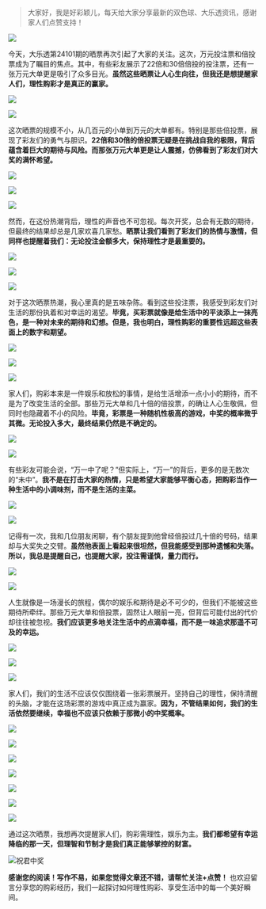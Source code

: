 > 大家好，我是好彩颖儿，每天给大家分享最新的双色球、大乐透资讯，感谢家人们点赞支持！

![](https://cdn.jsdelivr.net/gh/wangwenjie1314/PicCDN/2024-7-12/1720763627240-image.png)



今天，大乐透第24101期的晒票再次引起了大家的关注。这次，万元投注票和倍投票成为了瞩目的焦点。其中，有些彩友展示了22倍和30倍倍投的投注票，还有一张万元大单更是吸引了众多目光。**虽然这些晒票让人心生向往，但我还是想提醒家人们，理性购彩才是真正的赢家。**


![](https://cdn.jsdelivr.net/gh/wangwenjie1314/PicCDN/2024-8-31/1725079264639-image.png)


![](https://cdn.jsdelivr.net/gh/wangwenjie1314/PicCDN/2024-8-31/1725079271529-image.png)



这次晒票的规模不小，从几百元的小单到万元的大单都有。特别是那些倍投票，展现了彩友们的勇气与胆识。**22倍和30倍的倍投票无疑是在挑战自我的极限，背后蕴含着巨大的期待与风险。而那张万元大单更是让人震撼，仿佛看到了彩友们对大奖的满怀希望。**


![](https://cdn.jsdelivr.net/gh/wangwenjie1314/PicCDN/2024-8-31/1725079281382-image.png)

![](https://cdn.jsdelivr.net/gh/wangwenjie1314/PicCDN/2024-8-31/1725067437796-image.png)


![](https://cdn.jsdelivr.net/gh/wangwenjie1314/PicCDN/2024-8-31/1725067465669-image.png)




然而，在这份热潮背后，理性的声音也不可忽视。每次开奖，总会有无数的期待，但最终的结果却总是几家欢喜几家愁。**晒票让我们看到了彩友们的热情与激情，但同样也提醒着我们：无论投注金额多大，保持理性才是最重要的。**


![](https://cdn.jsdelivr.net/gh/wangwenjie1314/PicCDN/2024-8-31/1725079288606-image.png)

![](https://cdn.jsdelivr.net/gh/wangwenjie1314/PicCDN/2024-8-31/1725067476091-image.png)


![](https://cdn.jsdelivr.net/gh/wangwenjie1314/PicCDN/2024-8-31/1725067485988-image.png)



对于这次晒票热潮，我心里真的是五味杂陈。看到这些投注票，我感受到彩友们对生活的那份执着和对幸运的渴望。**毕竟，买彩票就像是给生活中的平淡添上一抹亮色，是一种对未来的期待和幻想。但是，我也明白，理性购彩的重要性远超这些表面上的数字和期望。**


![](https://cdn.jsdelivr.net/gh/wangwenjie1314/PicCDN/2024-8-31/1725079313021-image.png)


![](https://cdn.jsdelivr.net/gh/wangwenjie1314/PicCDN/2024-8-31/1725079322938-image.png)


![](https://cdn.jsdelivr.net/gh/wangwenjie1314/PicCDN/2024-8-31/1725079330411-image.png)


家人们，购彩本来是一件娱乐和放松的事情，是给生活增添一点小小的期待，而不是为了改变生活的全部。那些万元大单和几十倍的倍投票，的确让人心生敬佩，但同时也隐藏着不小的风险。**毕竟，彩票是一种随机性极高的游戏，中奖的概率微乎其微。无论投入多大，最终结果仍然是不确定的。**


![](https://cdn.jsdelivr.net/gh/wangwenjie1314/PicCDN/2024-8-31/1725079338509-image.png)


![](https://cdn.jsdelivr.net/gh/wangwenjie1314/PicCDN/2024-8-31/1725079350866-image.png)


有些彩友可能会说，“万一中了呢？”但实际上，“万一”的背后，更多的是无数次的“未中”。**我不是在打击大家的热情，只是希望大家能够平衡心态，把购彩当作一种生活中的小调味剂，而不是生活的主菜。**


![](https://cdn.jsdelivr.net/gh/wangwenjie1314/PicCDN/2024-8-31/1725079359863-image.png)


![](https://cdn.jsdelivr.net/gh/wangwenjie1314/PicCDN/2024-8-31/1725079368535-image.png)


记得有一次，我和几位朋友闲聊，有个朋友提到他曾经倍投过几十倍的号码，结果却与大奖失之交臂。**虽然他表面上看起来很坦然，但我能感受到那种遗憾和失落。所以，我总是提醒自己，也提醒大家，投注需谨慎，量力而行。**


![](https://cdn.jsdelivr.net/gh/wangwenjie1314/PicCDN/2024-8-31/1725079376443-image.png)


![](https://cdn.jsdelivr.net/gh/wangwenjie1314/PicCDN/2024-8-31/1725079387360-image.png)


人生就像是一场漫长的旅程，偶尔的娱乐和期待是必不可少的，但我们不能被这些期待所牵绊。那些万元大单和倍投票，固然让人眼前一亮，但背后可能付出的代价却往往被忽视。**我们应该更多地关注生活中的点滴幸福，而不是一味追求那遥不可及的幸运。**


![](https://cdn.jsdelivr.net/gh/wangwenjie1314/PicCDN/2024-8-31/1725079399387-image.png)

![](https://cdn.jsdelivr.net/gh/wangwenjie1314/PicCDN/2024-8-31/1725079407089-image.png)


![](https://cdn.jsdelivr.net/gh/wangwenjie1314/PicCDN/2024-8-31/1725079448729-image.png)


家人们，我们的生活不应该仅仅围绕着一张彩票展开。坚持自己的理性，保持清醒的头脑，才能在这场彩票的游戏中真正成为赢家。**因为，不管结果如何，我们的生活依然要继续，幸福也不应该只依赖于那微小的中奖概率。**


![](https://cdn.jsdelivr.net/gh/wangwenjie1314/PicCDN/2024-8-31/1725079421719-image.png)

![](https://cdn.jsdelivr.net/gh/wangwenjie1314/PicCDN/2024-8-31/1725079414929-image.png)

![](https://cdn.jsdelivr.net/gh/wangwenjie1314/PicCDN/2024-8-31/1725079428678-image.png)

![](https://cdn.jsdelivr.net/gh/wangwenjie1314/PicCDN/2024-8-31/1725079454987-image.png)


![](https://cdn.jsdelivr.net/gh/wangwenjie1314/PicCDN/2024-8-31/1725079461100-image.png)


![](https://cdn.jsdelivr.net/gh/wangwenjie1314/PicCDN/2024-8-31/1725079472873-image.png)

![](https://cdn.jsdelivr.net/gh/wangwenjie1314/PicCDN/2024-8-31/1725079466899-image.png)

通过这次晒票，我想再次提醒家人们，购彩需理性，娱乐为主。**我们都希望有幸运降临的那一天，但理智和节制才是我们真正能够掌控的财富。**

![祝君中奖](https://cdn.jsdelivr.net/gh/wangwenjie1314/PicCDN/2024-8-15/1723703020184-image.png)



**感谢您的阅读！写作不易，如果您觉得文章还不错，请帮忙关注+点赞！** 也欢迎留言分享您的购彩经历，我们一起探讨如何理性购彩、享受生活中的每一个美好瞬间。